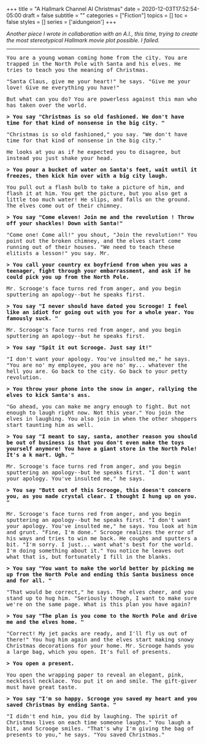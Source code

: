 +++
title = "A Hallmark Channel AI Christmas"
date = 2020-12-03T17:52:54-05:00
draft = false
subtitle = ""
categories = ["Fiction"]
topics = []
toc = false
styles = []
series = ['aidungeion']
+++

_Another piece I wrote in collaboration with an A.I., this time, trying
to create the most stereotypical Hallmark movie plot possible. I
failed._

<!--more-->

---

<samp>

You are a young woman coming home from the city. You are trapped in the
North Pole with Santa and his elves. He tries to teach you the meaning
of Christmas.

"Santa Claus, give me your heart!" he says. "Give me your love! Give me
everything you have!"

But what can you do? You are powerless against this man who has taken
over the world.

**> You say "Christmas is so old fashioned. We don't have time for that
kind of nonsense in the big city. "**

"Christmas is so old fashioned," you say. "We don't have time for that kind of nonsense in the big city."

He looks at you as if he expected you to disagree, but instead you just shake your head.

**> You pour a bucket of water on Santa's feet, wait until it freezes, then kick him over with a big city laugh.**

You pull out a flash bulb to take a picture of him, and flash it at him.
You get the picture, but you also get a little too much water! He slips, and falls on the ground. The elves come out of their chimney.

**> You say "Come eleven! Join me and the revolution ! Throw off your shackles! Down with Santa!"**

"Come one! Come all!" you shout, "Join the revolution!"
You point out the broken chimney, and the elves start come running out of their houses.
"We need to teach these elitists a lesson!" you say.
Mr.

**> You call your country ex boyfriend from when you was a teenager, fight through your embarrassment, and ask if he could pick you up from the North Pole.**

Mr. Scrooge's face turns red from anger, and you begin sputtering an apology--but he speaks first.

**> You say "I never should have dated you Scrooge! I feel like an idiot for going out with you for a whole year. You famously suck. "**

Mr. Scrooge's face turns red from anger, and you begin sputtering an apology--but he speaks first.

**> You say "Spit it out Scrooge. Just say it!"**

"I don't want your apology. You've insulted me," he says. "You are no' my employee, you are no' my... whatever the hell you are. Go back to the city. Go back to your petty revolution.

**> You throw your phone into the snow in anger, rallying the elves to kick Santa's ass.**

"Go ahead, you can make me angry enough to fight. But not enough to laugh right now. Not this year."
You join the elves in laughing. You also join in when the other shoppers start taunting him as well.

**> You say "I meant to say, santa, another reason you should be out of business is that you don't even make the toys yourself anymore! You have a giant store in the North Pole! It's a k mart. Ugh. "**

Mr. Scrooge's face turns red from anger, and you begin sputtering an apology--but he speaks first.
"I don't want your apology. You've insulted me," he says.

**> You say "Butt out of this Scrooge, this doesn't concern you, as you made crystal clear. I thought I hung up on you. "**

Mr. Scrooge's face turns red from anger, and you begin sputtering an apology--but he speaks first.
"I don't want your apology. You've insulted me," he says.
You look at him and grunt.
"Fine, I'm done."
Scrooge realizes the error of his ways and tries to win me back.  He coughs and sputters a bit.
"I'm sorry. I just... want what's best for the world. I'm doing something about it."
You notice he leaves out what that is, but fortunately I fill in the blanks.

**> You say "You want to make the world better by picking me up from the North Pole and ending this Santa business once and for all. "**

"That would be correct," he says.
The elves cheer, and you stand up to hug him.
"Seriously though, I want to make sure we're on the same page. What is this plan you have again?

**> You say "The plan is you come to the North Pole and drive me and the elves home. "**

"Correct! My jet packs are ready, and I'll fly us out of there!"
You hug him again and the elves start making snowy Christmas decorations for your home. Mr. Scrooge hands you a large bag, which you open. It's full of presents.

**> You open a present.**

You open the wrapping paper to reveal an elegant, pink, necklessl necklace. You put it on and smile. The gift-giver must have great taste.

**> You say "I'm so happy. Scrooge you saved my heart and you saved Christmas by ending Santa. "**

"I didn't end him, you did by laughing. The spirit of Christmas lives on each time someone laughs."
You laugh a bit, and Scrooge smiles.
"That's why I'm giving the bag of presents to you," he says. "You saved Christmas."

</samp>
